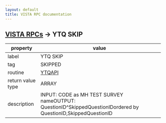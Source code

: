 ```yaml
---
layout: default
title: VISTA RPC documentation
---
```




## [VISTA RPCs](TableOfContent.md) &#8594; YTQ SKIP 

 property | value 
--- | --- 
 label | YTQ SKIP
 tag | SKIPPED
 routine | [YTQAPI](http://code.osehra.org/dox/Routine_YTQAPI_source.html)
 return value type | ARRAY
 description | INPUT: CODE as MH TEST SURVEY nameOUTPUT: QuestionID^SkippedQuestionIDordered by QuestionID,SkippedQuestionID